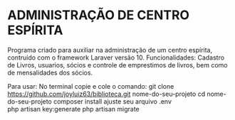 # ADMINISTRAÇÃO DE CENTRO ESPÍRITA 
Programa criado para auxiliar na administração de um centro espírita, contruido com o framework Laraver versão 10.
Funcionalidades: Cadastro de Livros, usuarios, sócios e controle de emprestimos de livros, bem como de mensalidades dos sócios.

Para usar: 
    No terminal copie e cole o comando: git clone https://github.com/joyluiz63/biblioteca.git nome-do-seu-projeto
    cd nome-do-seu-projeto
    composer install
    ajuste seu arquivo .env  
    php artisan key:generate
    php artisan migrate
